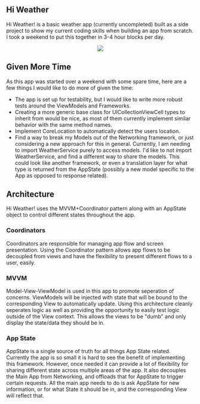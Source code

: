 ## Hi Weather

Hi Weather! is a basic weather app (currently uncompleted) built as a side project to show my current coding skills when building an app from scratch. I took a weekend to put this together in 3-4 hour blocks per day. 

<p align="center">
  <img src="https://user-images.githubusercontent.com/36642060/112347251-11b8a600-8c9d-11eb-8802-fa11f4da0403.gif" />
</p>

## Given More Time
As this app was started over a weekend with some spare time, here are a few things I would like to do more of given the time:
* The app is set up for testability, but I would like to write more robust tests around the ViewModels and Frameworks.
* Creating a more generic base class for UICollectionViewCell types to inherit from would be nice, as most of them currently implement similar behavior with the same method names.
* Implement CoreLocation to automatically detect the users location.
* Find a way to break my Models out of the Networking framework, or just considering a new approach for this in general. Currently, I am needing to import WeatherService purely to access models. I'd like to not import WeatherService, and find a different way to share the models. This could look like another framework, or even a translation layer for what type is returned from the AppState (possibly a new model specific to the App as opposed to response related).


## Architecture
Hi Weather! uses the MVVM+Coordinator pattern along with an AppState object to control different states throughout the app.

### Coordinators
Coordinators are responsible for managing app flow and screen presentation. Using the Coordinator pattern allows app flows to be decoupled from views and have the flexibility to present different flows to a user, easily.

### MVVM
Model-View-ViewModel is used in this app to promote seperation of concerns. ViewModels will be injected with state that will be bound to the corresponding View to automatically update. Using this architecture cleanly seperates logic as well as providing the opportunity to easily test logic outside of the View context. This allows the views to be "dumb" and only display the state/data they should be in.

### App State
AppState is a single source of truth for all things App State related. Currently the app is so small it is hard to see the benefit of implementing this framework. However, once needed it can provide a lot of flexibility for sharing different state across multiple areas of the app. It also decouples the Main App from Networking, and offloads that for AppState to trigger certain requests. All the main app needs to do is ask AppState for new information, or for what State it should be in, and the corresponding View will reflect that.

